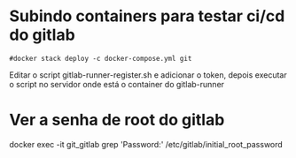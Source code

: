 # Subindo containers para testar ci/cd do gitlab 
```
#docker stack deploy -c docker-compose.yml git
```
 Editar o script gitlab-runner-register.sh e adicionar o token, depois executar o script no servidor onde está o container do gitlab-runner

# Ver a senha de root do gitlab

docker exec -it git_gitlab grep 'Password:' /etc/gitlab/initial_root_password